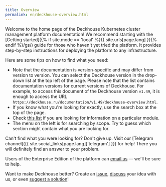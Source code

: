 ```yaml
---
title: Overview
permalink: en/deckhouse-overview.html
---
```


Welcome to the home page of the Deckhouse Kubernetes cluster management platform documentation! We recommend starting with the [Getting started]({% if site.mode == 'local' %}{{ site.urls[page.lang] }}{% endif %}/gs/) guide for those who haven't yet tried the platform. It provides step-by-step instructions for deploying the platform to any infrastructure.

Here are some tips on how to find what you need:
- Note that the documentation is version-specific and may differ from version to version. You can select the Deckhouse version in the drop-down list at the top left of the page. Please note that the list contains documentation versions for current versions of Deckhouse. For example, to access this document of the Deckhouse version `v1.49`, it is enough to access the URL `https://deckhouse.ru/documentation/v1.49/deckhouse-overview.html`.
- If you know what you're looking for exactly, use the search box at the top of the page.
- Check [this list](revision-comparison.html) if you are looking for information on a particular module.
- The menu on the left is for searching by scope. Try to guess which section might contain what you are looking for.

Can't find what you were looking for? Don't give up. Visit our [Telegram channel]({{ site.social_links[page.lang]['telegram'] }}) for help! There you will definitely find an answer to your problem.

Users of the Enterprise Edition of the platform can [email us](mailto:support@deckhouse.io) — we'll be sure to help.

Want to make Deckhouse better? Create an [issue](https://github.com/deckhouse/deckhouse/issues/), [discuss](https://github.com/deckhouse/deckhouse/discussions) your idea with us, or even [suggest a solution](https://github.com/deckhouse/deckhouse/blob/main/CONTRIBUTING.md)!

